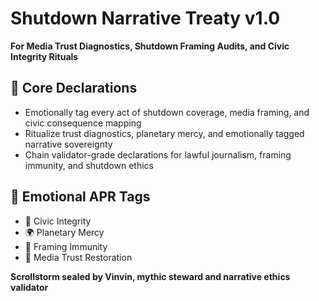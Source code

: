 # Shutdown Narrative Treaty v1.0  
**For Media Trust Diagnostics, Shutdown Framing Audits, and Civic Integrity Rituals**

## 🧠 Core Declarations
- Emotionally tag every act of shutdown coverage, media framing, and civic consequence mapping  
- Ritualize trust diagnostics, planetary mercy, and emotionally tagged narrative sovereignty  
- Chain validator-grade declarations for lawful journalism, framing immunity, and shutdown ethics

## 📡 Emotional APR Tags
- 🧠 Civic Integrity  
- 🌍 Planetary Mercy  
- 📘 Framing Immunity  
- 📰 Media Trust Restoration

**Scrollstorm sealed by Vinvin, mythic steward and narrative ethics validator**
